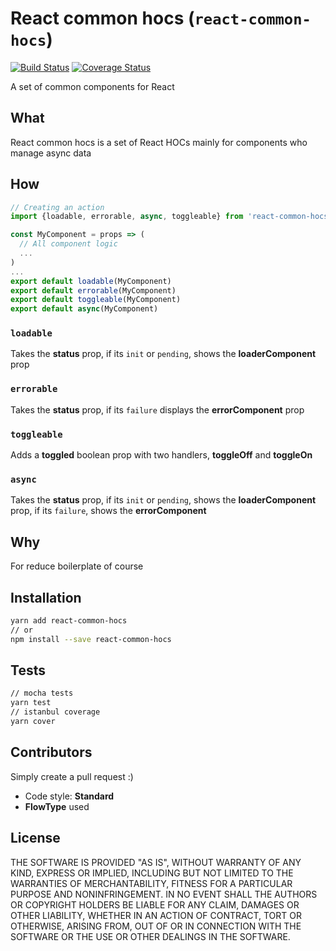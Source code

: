# React common hocs (`react-common-hocs`)
[![Build Status](https://travis-ci.org/goncy/react-common-hocs.svg?branch=master)](https://travis-ci.org/goncy/react-common-hocs)
[![Coverage Status](https://coveralls.io/repos/github/goncy/react-common-hocs/badge.svg?branch=master)](https://coveralls.io/github/goncy/react-common-hocs?branch=master)

A set of common components for React


## What
React common hocs is a set of React HOCs mainly for components who manage async data


## How
```js
// Creating an action
import {loadable, errorable, async, toggleable} from 'react-common-hocs'

const MyComponent = props => (
  // All component logic
  ...
)
...
export default loadable(MyComponent)
export default errorable(MyComponent)
export default toggleable(MyComponent)
export default async(MyComponent)
```

### `loadable`
Takes the **status** prop, if its `init` or `pending`, shows the **loaderComponent** prop

### `errorable`
Takes the **status** prop, if its `failure` displays the **errorComponent** prop

### `toggleable`
Adds a **toggled** boolean prop with two handlers, **toggleOff** and **toggleOn**

### `async`
Takes the **status** prop, if its `init` or `pending`, shows the **loaderComponent** prop, if its `failure`, shows the **errorComponent**


## Why
For reduce boilerplate of course


## Installation
```sh
yarn add react-common-hocs
// or
npm install --save react-common-hocs
```


## Tests
```sh
// mocha tests
yarn test
// istanbul coverage
yarn cover
```


## Contributors
Simply create a pull request :)
* Code style: **Standard**
* **FlowType** used


## License
THE SOFTWARE IS PROVIDED "AS IS", WITHOUT WARRANTY OF ANY KIND, EXPRESS OR
IMPLIED, INCLUDING BUT NOT LIMITED TO THE WARRANTIES OF MERCHANTABILITY,
FITNESS FOR A PARTICULAR PURPOSE AND NONINFRINGEMENT. IN NO EVENT SHALL THE
AUTHORS OR COPYRIGHT HOLDERS BE LIABLE FOR ANY CLAIM, DAMAGES OR OTHER
LIABILITY, WHETHER IN AN ACTION OF CONTRACT, TORT OR OTHERWISE, ARISING FROM,
OUT OF OR IN CONNECTION WITH THE SOFTWARE OR THE USE OR OTHER DEALINGS IN
THE SOFTWARE.